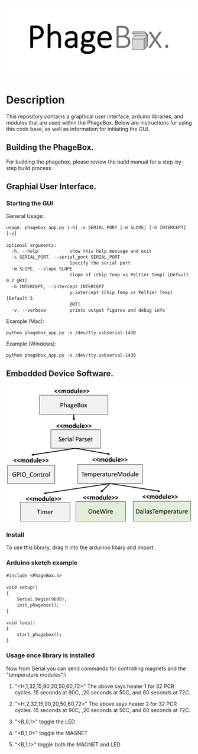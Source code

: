 ![PhageBox Logo](figures/logo.png)

# Description
This repository contains a graphical user interface, arduino libraries, and modules that are used within the PhageBox. Below are instructions for using this code base, as well as information for initiating the GUI. 


## Building the PhageBox.
For building the phagebox, please review the build manual for a step-by-step build process. 

## Graphial User Interface.

### Starting the GUI

General Usage:
```
usage: phagebox_app.py [-h] -s SERIAL_PORT [-m SLOPE] [-b INTERCEPT] [-v]

optional arguments:
  -h, --help            show this help message and exit
  -s SERIAL_PORT, --serial_port SERIAL_PORT
                        Specify the serial port
  -m SLOPE, --slope SLOPE
                        Slope of (Chip Temp vs Peltier Temp) [Default 0.7 @RT]
  -b INTERCEPT, --intercept INTERCEPT
                        y-intercept (Chip Temp vs Peltier Temp) [Default 5
                        @RT]
  -v, --verbose         prints output figures and debug info
```

Example (Mac):
```
python phagebox_app.py -s /dev/tty.usbserial-1430 
```

Example (Windows):
```
python phagebox_app.py -s /dev/tty.usbserial-1430 
```


## Embedded Device Software.
![box diaram](figures/box_diagram.png)
### Install
To use this library, drag it into the arduinno libary and import.

### Arduino sketch example

```
#include <PhageBox.h> 

void setup()
{
    Serial.begin(9600);
    init_phagebox();
}

void loop() 
{
    start_phagebox();
}
```

### Usage once library is installed
Now from Serial you can send commands for controlling magnets and the "temperature modules":\

1. "<H,1,32,15,90,20,50,60,72>"
The above says heater 1 for 32 PCR cycles. 15 seconds at 90C, ,20 seconds at 50C, and 60 seconds at 72C.

2. "<H,2,32,15,90,20,50,60,72>"
The above says heater 2 for 32 PCR cycles. 15 seconds at 90C, ,20 seconds at 50C, and 60 seconds at 72C.

3. "<B,0,1>"
toggle the LED

4. "<B,1,0>"
toggle the MAGNET

4. "<B,1,1>"
toggle both the MAGNET and LED
